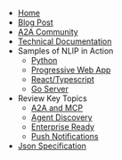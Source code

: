 <!-- docs/_sidebar.md -->

- [Home](/)
- [Blog Post](https://developers.googleblog.com/en/a2a-a-new-era-of-agent-interoperability/)
- [A2A Community](community.md)
- [Technical Documentation](documentation.md)
- Samples of NLIP in Action
  - [Python](https://github.com/nlip-project/examples/tree/main/nlip_client_chain-lit_py)
  - [Progressive Web App](https://github.com/nlip-project/examples/tree/main/nlip_client_pwa_ts)
  - [React/Typescript](https://github.com/nlip-project/examples/tree/main/nlip_client_vite_ts)
  - [Go Server](https://github.com/nlip-project/examples/tree/main/nlip_server_go)
- Review Key Topics
  - [A2A and MCP](topics/a2a_and_mcp.md)
  - [Agent Discovery](topics/agent_discovery.md)
  - [Enterprise Ready](topics/enterprise_ready.md)
  - [Push Notifications](topics/push_notifications.md)
- [Json Specification](https://github.com/google/A2A/tree/main/specification/json)
